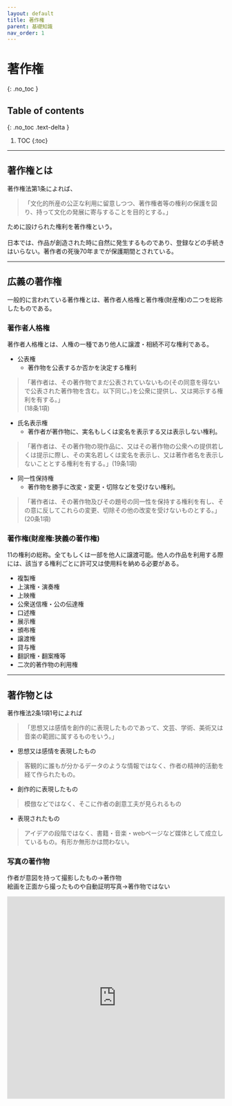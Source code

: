 ```yaml
---
layout: default
title: 著作権
parent: 基礎知識
nav_order: 1 
---
```

# 著作権
{: .no_toc }

## Table of contents
{: .no_toc .text-delta }

1. TOC
{:toc}
---

## 著作権とは
著作権法第1条によれば、
> 「文化的所産の公正な利用に留意しつつ、著作権者等の権利の保護を図り、持って文化の発展に寄与することを目的とする。」

ために設けられた権利を著作権という。  
<br>
日本では、作品が創造された時に自然に発生するものであり、登録などの手続きはいらない。著作者の死後70年までが保護期間とされている。

--- 

## 広義の著作権
一般的に言われている著作権とは、著作者人格権と著作権(財産権)の二つを総称したものである。
### 著作者人格権
著作者人格権とは、人権の一種であり他人に譲渡・相続不可な権利である。
- 公表権
	- 著作物を公表するか否かを決定する権利 

>「著作者は、その著作物でまだ公表されていないもの(その同意を得ないで公表された著作物を含む。以下同じ。)を公衆に提供し、又は掲示する権利を有する。」   
(18条1項)

- 氏名表示権
	- 著作者が著作物に、実名もしくは変名を表示する又は表示しない権利。

> 「著作者は、その著作物の現作品に、又はその著作物の公衆への提供若しくは提示に際し、その実名若しくは変名を表示し、又は著作者名を表示しないこととする権利を有する。」(19条1項)

- 同一性保持権
	- 著作物を勝手に改変・変更・切除などを受けない権利。

> 「著作者は、その著作物及びその題号の同一性を保持する権利を有し、その意に反してこれらの変更、切除その他の改変を受けないものとする。」(20条1項)

### 著作権(財産権:狭義の著作権)
11の権利の総称。全てもしくは一部を他人に譲渡可能。他人の作品を利用する際には、該当する権利ごとに許可又は使用料を納める必要がある。
- 複製権
- 上演権・演奏権
- 上映権
- 公衆送信権・公の伝達権
- 口述権
- 展示権
- 頒布権
- 譲渡権
- 貸与権
- 翻訳権・翻案権等
- 二次的著作物の利用権

---


## 著作物とは
著作権法2条1項1号によれば
>「思想又は感情を創作的に表現したものであって、文芸、学術、美術又は音楽の範囲に属するものをいう。」
- 思想又は感情を表現したもの

> 客観的に誰もが分かるデータのような情報ではなく、作者の精神的活動を経て作られたもの。
- 創作的に表現したもの

> 模倣などではなく、そこに作者の創意工夫が見られるもの
- 表現されたもの

> アイデアの段階ではなく、書籍・音楽・webページなど媒体として成立しているもの。有形か無形かは問わない。

### 写真の著作物
作者が意図を持って撮影したもの→著作物  
絵画を正面から撮ったものや自動証明写真→著作物ではない 

<iframe src="https://docs.google.com/forms/d/e/1FAIpQLScAjCtEXGdnzM0yZ4u55ntjotXDMYWqAGMTYwa5-iG8ILXrCg/viewform?embedded=true" width="100%" height="468" frameborder="0" marginheight="0" marginwidth="0">読み込んでいます…</iframe>

